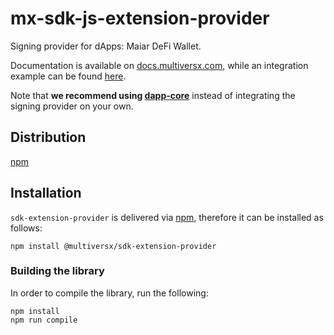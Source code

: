 # mx-sdk-js-extension-provider

Signing provider for dApps: Maiar DeFi Wallet. 

Documentation is available on [docs.multiversx.com](https://docs.multiversx.com/sdk-and-tools/erdjs/erdjs-signing-providers/), while an integration example can be found [here](https://github.com/multiversx/mx-sdk-js-examples/tree/main/signing-providers).

Note that **we recommend using [dapp-core](https://github.com/multiversx/mx-sdk-dapp)** instead of integrating the signing provider on your own.

## Distribution

[npm](https://www.npmjs.com/package/@multiversx/sdk-extension-provider)

## Installation

`sdk-extension-provider` is delivered via [npm](https://www.npmjs.com/package/@multiversx/sdk-extension-provider), therefore it can be installed as follows:

```
npm install @multiversx/sdk-extension-provider
```

### Building the library

In order to compile the library, run the following:

```
npm install
npm run compile
```
